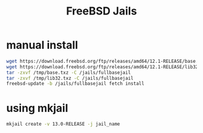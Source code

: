 ﻿---
layout: post
title: FreeBSD Jails
---

# manual install
```bash
wget https://download.freebsd.org/ftp/releases/amd64/12.1-RELEASE/base.txz
wget https://download.freebsd.org/ftp/releases/amd64/12.1-RELEASE/lib32.txz
tar -zxvf /tmp/base.txz -C /jails/fullbasejail
tar -zxvf /tmp/lib32.txz -C /jails/fullbasejail
freebsd-update -b /jails/fullbasejail fetch install
```

# using mkjail

```sh
mkjail create -v 13.0-RELEASE -j jail_name
```